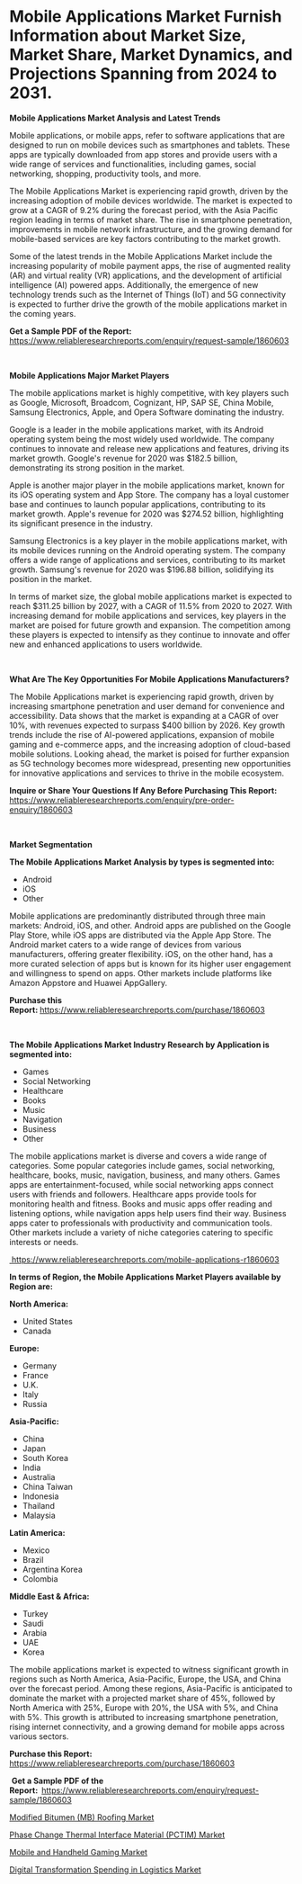 <p><h1>Mobile Applications Market Furnish Information about Market Size, Market Share, Market Dynamics, and Projections Spanning from 2024 to 2031.</h1></p><p><strong>Mobile Applications Market Analysis and Latest Trends</strong></p>
<p><p>Mobile applications, or mobile apps, refer to software applications that are designed to run on mobile devices such as smartphones and tablets. These apps are typically downloaded from app stores and provide users with a wide range of services and functionalities, including games, social networking, shopping, productivity tools, and more.</p><p>The Mobile Applications Market is experiencing rapid growth, driven by the increasing adoption of mobile devices worldwide. The market is expected to grow at a CAGR of 9.2% during the forecast period, with the Asia Pacific region leading in terms of market share. The rise in smartphone penetration, improvements in mobile network infrastructure, and the growing demand for mobile-based services are key factors contributing to the market growth.</p><p>Some of the latest trends in the Mobile Applications Market include the increasing popularity of mobile payment apps, the rise of augmented reality (AR) and virtual reality (VR) applications, and the development of artificial intelligence (AI) powered apps. Additionally, the emergence of new technology trends such as the Internet of Things (IoT) and 5G connectivity is expected to further drive the growth of the mobile applications market in the coming years.</p></p>
<p><strong>Get a Sample PDF of the Report:&nbsp;</strong> <a href="https://www.reliableresearchreports.com/enquiry/request-sample/1860603">https://www.reliableresearchreports.com/enquiry/request-sample/1860603</a></p>
<p>&nbsp;</p>
<p><strong>Mobile Applications Major Market Players</strong></p>
<p><p>The mobile applications market is highly competitive, with key players such as Google, Microsoft, Broadcom, Cognizant, HP, SAP SE, China Mobile, Samsung Electronics, Apple, and Opera Software dominating the industry. </p><p>Google is a leader in the mobile applications market, with its Android operating system being the most widely used worldwide. The company continues to innovate and release new applications and features, driving its market growth. Google's revenue for 2020 was $182.5 billion, demonstrating its strong position in the market.</p><p>Apple is another major player in the mobile applications market, known for its iOS operating system and App Store. The company has a loyal customer base and continues to launch popular applications, contributing to its market growth. Apple's revenue for 2020 was $274.52 billion, highlighting its significant presence in the industry.</p><p>Samsung Electronics is a key player in the mobile applications market, with its mobile devices running on the Android operating system. The company offers a wide range of applications and services, contributing to its market growth. Samsung's revenue for 2020 was $196.88 billion, solidifying its position in the market.</p><p>In terms of market size, the global mobile applications market is expected to reach $311.25 billion by 2027, with a CAGR of 11.5% from 2020 to 2027. With increasing demand for mobile applications and services, key players in the market are poised for future growth and expansion. The competition among these players is expected to intensify as they continue to innovate and offer new and enhanced applications to users worldwide.</p></p>
<p>&nbsp;</p>
<p><strong>What Are The Key Opportunities For Mobile Applications Manufacturers?</strong></p>
<p><p>The Mobile Applications market is experiencing rapid growth, driven by increasing smartphone penetration and user demand for convenience and accessibility. Data shows that the market is expanding at a CAGR of over 10%, with revenues expected to surpass $400 billion by 2026. Key growth trends include the rise of AI-powered applications, expansion of mobile gaming and e-commerce apps, and the increasing adoption of cloud-based mobile solutions. Looking ahead, the market is poised for further expansion as 5G technology becomes more widespread, presenting new opportunities for innovative applications and services to thrive in the mobile ecosystem.</p></p>
<p><strong>Inquire or Share Your Questions If Any Before Purchasing This Report:</strong> <a href="https://www.reliableresearchreports.com/enquiry/pre-order-enquiry/1860603">https://www.reliableresearchreports.com/enquiry/pre-order-enquiry/1860603</a></p>
<p>&nbsp;</p>
<p><strong>Market Segmentation</strong></p>
<p><strong>The Mobile Applications Market Analysis by types is segmented into:</strong></p>
<p><ul><li>Android</li><li>iOS</li><li>Other</li></ul></p>
<p><p>Mobile applications are predominantly distributed through three main markets: Android, iOS, and other. Android apps are published on the Google Play Store, while iOS apps are distributed via the Apple App Store. The Android market caters to a wide range of devices from various manufacturers, offering greater flexibility. iOS, on the other hand, has a more curated selection of apps but is known for its higher user engagement and willingness to spend on apps. Other markets include platforms like Amazon Appstore and Huawei AppGallery.</p></p>
<p><strong>Purchase this Report:&nbsp;</strong><a href="https://www.reliableresearchreports.com/purchase/1860603">https://www.reliableresearchreports.com/purchase/1860603</a></p>
<p>&nbsp;</p>
<p><strong>The Mobile Applications Market Industry Research by Application is segmented into:</strong></p>
<p><ul><li>Games</li><li>Social Networking</li><li>Healthcare</li><li>Books</li><li>Music</li><li>Navigation</li><li>Business</li><li>Other</li></ul></p>
<p><p>The mobile applications market is diverse and covers a wide range of categories. Some popular categories include games, social networking, healthcare, books, music, navigation, business, and many others. Games apps are entertainment-focused, while social networking apps connect users with friends and followers. Healthcare apps provide tools for monitoring health and fitness. Books and music apps offer reading and listening options, while navigation apps help users find their way. Business apps cater to professionals with productivity and communication tools. Other markets include a variety of niche categories catering to specific interests or needs.</p></p>
<p><a href="https://www.reliableresearchreports.com/mobile-applications-r1860603">&nbsp;https://www.reliableresearchreports.com/mobile-applications-r1860603</a></p>
<p><strong>In terms of Region, the Mobile Applications Market Players available by Region are:</strong></p>
<p>
    <p> <strong> North America: </strong>
        <ul>
            <li>United States</li>
            <li>Canada</li>
        </ul>
        </p> 
    <p> <strong> Europe: </strong>
        <ul>
            <li>Germany</li>
            <li>France</li>
            <li>U.K.</li>
            <li>Italy</li>
            <li>Russia</li>
        </ul>
        </p> 
    <p> <strong> Asia-Pacific: </strong>
        <ul>
            <li>China</li>
            <li>Japan</li>
            <li>South Korea</li>
            <li>India</li>
            <li>Australia</li>
            <li>China Taiwan</li>
            <li>Indonesia</li>
            <li>Thailand</li>
            <li>Malaysia</li>
        </ul>
        </p> 
    <p> <strong> Latin America: </strong>
        <ul>
            <li>Mexico</li>
            <li>Brazil</li>
            <li>Argentina Korea</li>
            <li>Colombia</li>
        </ul>
        </p> 
    <p> <strong> Middle East & Africa: </strong>
        <ul>
            <li>Turkey</li>
            <li>Saudi</li>
            <li>Arabia</li>
            <li>UAE</li>
            <li>Korea</li>
        </ul>
    </p>
    </p>
<p><p>The mobile applications market is expected to witness significant growth in regions such as North America, Asia-Pacific, Europe, the USA, and China over the forecast period. Among these regions, Asia-Pacific is anticipated to dominate the market with a projected market share of 45%, followed by North America with 25%, Europe with 20%, the USA with 5%, and China with 5%. This growth is attributed to increasing smartphone penetration, rising internet connectivity, and a growing demand for mobile apps across various sectors.</p></p>
<p><strong>Purchase this Report: </strong><a href="https://www.reliableresearchreports.com/purchase/1860603">https://www.reliableresearchreports.com/purchase/1860603</a></p>
<p>&nbsp;<strong>Get a Sample PDF of the Report:&nbsp;&nbsp;</strong><a href="https://www.reliableresearchreports.com/enquiry/request-sample/1860603">https://www.reliableresearchreports.com/enquiry/request-sample/1860603</a></p>
<p><strong></strong></p>
<p><p><a href="https://issuu.com/reportprime-2/docs/modified-bitumen-mb-roofing-market-size-2030.pptx">Modified Bitumen (MB) Roofing Market</a></p><p><a href="https://issuu.com/reportprime-2/docs/phase-change-thermal-interface-material-pctim-mark">Phase Change Thermal Interface Material (PCTIM) Market</a></p><p><a href="https://github.com/cameroneffertz/Market-Research-Report-List-1/blob/main/mobile-and-handheld-gaming-market.md">Mobile and Handheld Gaming Market</a></p><p><a href="https://github.com/mbisetmhermsr/Market-Research-Report-List-2/blob/main/digital-transformation-spending-in-logistics-market.md">Digital Transformation Spending in Logistics Market</a></p></p>